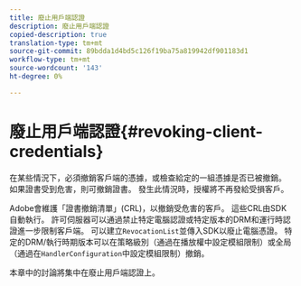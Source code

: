```yaml
---
title: 廢止用戶端認證
description: 廢止用戶端認證
copied-description: true
translation-type: tm+mt
source-git-commit: 89bdda1d4bd5c126f19ba75a819942df901183d1
workflow-type: tm+mt
source-wordcount: '143'
ht-degree: 0%

---
```



# 廢止用戶端認證{#revoking-client-credentials}

在某些情況下，必須撤銷客戶端的憑據，或檢查給定的一組憑據是否已被撤銷。 如果證書受到危害，則可撤銷證書。 發生此情況時，授權將不再發給受損客戶。

Adobe會維護「證書撤銷清單」(CRL)，以撤銷受危害的客戶。 這些CRL由SDK自動執行。 許可伺服器可以通過禁止特定電腦認證或特定版本的DRM和運行時認證進一步限制客戶端。 可以建立`RevocationList`並傳入SDK以廢止電腦憑證。 特定的DRM/執行時期版本可以在策略級別（通過在播放權中設定模組限制）或全局（通過在`HandlerConfiguration`中設定模組限制）撤銷。

本章中的討論將集中在廢止用戶端認證上。
